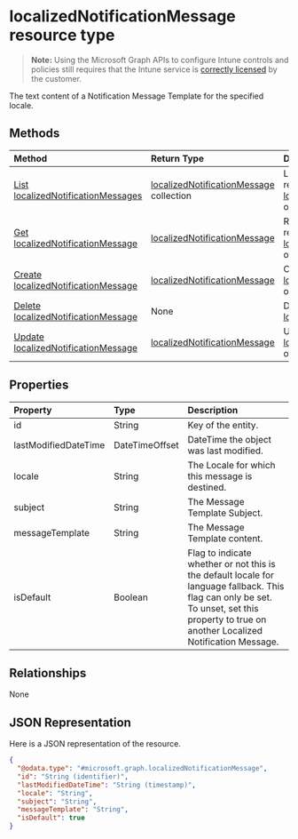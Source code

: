 ﻿# localizedNotificationMessage resource type

> **Note:** Using the Microsoft Graph APIs to configure Intune controls and policies still requires that the Intune service is [correctly licensed](https://go.microsoft.com/fwlink/?linkid=839381) by the customer.

The text content of a Notification Message Template for the specified locale.
## Methods
|Method|Return Type|Description|
|:---|:---|:---|
|[List localizedNotificationMessages](../api/intune_notification_localizednotificationmessage_list.md)|[localizedNotificationMessage](../resources/intune_notification_localizednotificationmessage.md) collection|List properties and relationships of the [localizedNotificationMessage](../resources/intune_notification_localizednotificationmessage.md) objects.|
|[Get localizedNotificationMessage](../api/intune_notification_localizednotificationmessage_get.md)|[localizedNotificationMessage](../resources/intune_notification_localizednotificationmessage.md)|Read properties and relationships of the [localizedNotificationMessage](../resources/intune_notification_localizednotificationmessage.md) object.|
|[Create localizedNotificationMessage](../api/intune_notification_localizednotificationmessage_create.md)|[localizedNotificationMessage](../resources/intune_notification_localizednotificationmessage.md)|Create a new [localizedNotificationMessage](../resources/intune_notification_localizednotificationmessage.md) object.|
|[Delete localizedNotificationMessage](../api/intune_notification_localizednotificationmessage_delete.md)|None|Deletes a [localizedNotificationMessage](../resources/intune_notification_localizednotificationmessage.md).|
|[Update localizedNotificationMessage](../api/intune_notification_localizednotificationmessage_update.md)|[localizedNotificationMessage](../resources/intune_notification_localizednotificationmessage.md)|Update the properties of a [localizedNotificationMessage](../resources/intune_notification_localizednotificationmessage.md) object.|

## Properties
|Property|Type|Description|
|:---|:---|:---|
|id|String|Key of the entity.|
|lastModifiedDateTime|DateTimeOffset|DateTime the object was last modified.|
|locale|String|The Locale for which this message is destined.|
|subject|String|The Message Template Subject.|
|messageTemplate|String|The Message Template content.|
|isDefault|Boolean|Flag to indicate whether or not this is the default locale for language fallback. This flag can only be set. To unset, set this property to true on another Localized Notification Message.|

## Relationships
None
## JSON Representation
Here is a JSON representation of the resource.
<!-- {
  "blockType": "resource",
  "keyProperty": "id",
  "@odata.type": "microsoft.graph.localizedNotificationMessage"
}
-->
``` json
{
  "@odata.type": "#microsoft.graph.localizedNotificationMessage",
  "id": "String (identifier)",
  "lastModifiedDateTime": "String (timestamp)",
  "locale": "String",
  "subject": "String",
  "messageTemplate": "String",
  "isDefault": true
}
```








